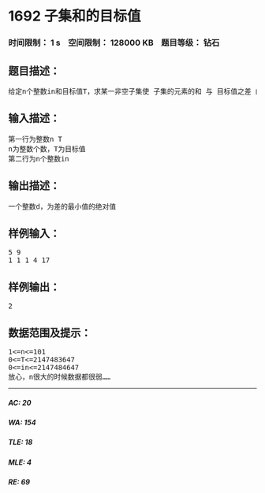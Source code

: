# 1692 子集和的目标值   
### 时间限制： 1 s&nbsp;&nbsp;&nbsp;&nbsp;空间限制： 128000 KB&nbsp;&nbsp;&nbsp;&nbsp;题目等级： 钻石  
## 题目描述：  

<pre>
给定n个整数in和目标值T，求某一非空子集使 子集的元素的和 与 目标值之差 的绝对值最小，元素可重复
</pre>
  
  
## 输入描述：  

<pre>
第一行为整数n T
n为整数个数，T为目标值
第二行为n个整数in
</pre>
  
  
## 输出描述：  

<pre>
一个整数d，为差的最小值的绝对值
</pre>
  
  
## 样例输入：  

<pre>
5 9
1 1 1 4 17
</pre>
  
  
## 样例输出：  

<pre>
2
</pre>
  
  
## 数据范围及提示：  

<pre>
1<=n<=101
0<=T<=2147483647
0<=in<=2147484647
放心，n很大的时候数据都很弱……
</pre>
  
  
***  

##### AC: 20  
##### WA: 154  
##### TLE: 18  
##### MLE: 4  
##### RE: 69  
